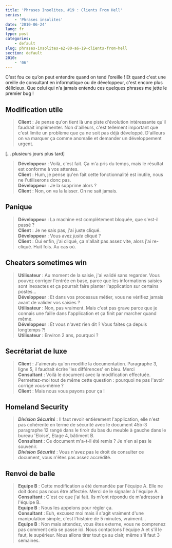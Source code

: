 ```yaml
---
title: 'Phrases Insolites… #19 : Clients From Hell'
series:
    - 'Phrases insolites'
date: '2010-06-24'
lang: fr
type: post
categories:
    - default
slug: phrases-insolites-e2-80-a6-19-clients-from-hell
section: default
2010:
    - '06'
---
```


C’est fou ce qu’on peut entendre quand on tend l’oreille&nbsp;! Et quand c'est une oreille de consultant en informatique ou de développeur, c'est encore plus délicieux. Que celui qui n'a jamais entendu ces quelques phrases me jette le premier bug&nbsp;!

<!--more-->

## Modification utile

> **Client** : Je pense qu'on tient là une piste d'évolution intéressante qu'il faudrait implémenter. Non d'ailleurs, c'est tellement important que c'est limite un problème que ça ne soit pas déjà développé. D'ailleurs on va marquer ça comme anomalie et demander un développement urgent.  
>
[… plusieurs jours plus tard]
>
> **Développeur** : Voilà, c'est fait. Ça m'a pris du temps, mais le résultat est conforme à vos attentes.  
> **Client** : Hum, je pense qu'en fait cette fonctionnalité est inutile, nous ne l'utiliserons donc pas.  
> **Développeur** : Je la supprime alors&nbsp;?  
> **Client** : Non, on va la laisser. On ne sait jamais.

## Panique

> **Développeur** : La machine est complètement bloquée, que s'est-il passé&nbsp;?  
> **Client** : Je ne sais pas, j'ai juste cliqué.  
> **Développeur** : Vous avez *juste* cliqué&nbsp;?  
> **Client** : Oui enfin, j'ai cliqué, ça n'allait pas assez vite, alors j'ai re-cliqué. Huit fois. Au cas où.

## Cheaters sometimes win

> **Utilisateur** : Au moment de la saisie, j'ai validé sans regarder. Vous pouvez corriger l'entrée en base, parce que les informations saisies sont inexactes et ça pourrait faire planter l'application sur certains postes…  
> **Développeur** : Et dans vos processus métier, vous ne vérifiez jamais avant de valider vos saisies&nbsp;?  
> **Utilisateur** : Non, pas vraiment. Mais c'est pas grave parce que je connais une faille dans l'application et ça finit par marcher quand même.  
> **Développeur** : Et vous n'avez rien dit ? Vous faites ça depuis longtemps&nbsp;?!  
> **Utilisateur** : Environ 2 ans, pourquoi&nbsp;?

## Secrétariat de luxe

> **Client** : J'aimerais qu'on modifie la documentation. Paragraphe 3, ligne 5, il faudrait écrire 'les différences' en bleu. Merci  
> **Consultant** : Voilà le document avec la modification effectuée. Permettez-moi tout de même cette question&nbsp;: pourquoi ne pas l'avoir corrigé vous-même&nbsp;?  
> **Client** : Mais nous vous payons pour ça&nbsp;!

## Homeland Security

> ***Division Sécurité*** : Il faut revoir entièrement l'application, elle n'est pas cohérente en terme de sécurité avec le document 45b-3 paragraphe 12 rangé dans le tiroir du bas du meuble à gauche dans le bureau 'Eloise', Etage 4, bâtiment B.  
> **Consultant** : Ce document m'a-t-il été remis&nbsp;? Je n'en ai pas le souvenir.  
> ***Division Sécurité*** : Vous n'avez pas le droit de consulter ce document, vous n'êtes pas assez accrédité.

## Renvoi de balle

> **Equipe B** : Cette modification a été demandée par l'équipe A. Elle ne doit donc pas nous être affectée. Merci de le signaler à l'équipe A.  
> **Consultant** : C'est ce que j'ai fait. Ils m'ont répondu de m'adresser à l'équipe B.  
> **Equipe B** : Nous les appelons pour régler ça.  
> **Consultant** : Euh, excusez moi mais il s'agit vraiment d'une manipulation simple, c'est l'histoire de 5 minutes, vraiment…  
> **Equipe B** : Non mais attendez, vous êtes externe, vous ne comprenez pas comment cela se passe ici. Nous contactons l'équipe A et s'il le faut, le supérieur. Nous allons tirer tout ça au clair, même s'il faut 3 semaines.
